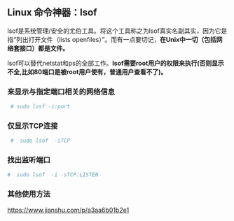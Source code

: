 ## Linux 命令神器：lsof

lsof是系统管理/安全的尤伯工具。将这个工具称之为lsof真实名副其实，因为它是指“列出打开文件（lists openfiles）”。而有一点要切记，**在Unix中一切（包括网络套接口）都是文件。**

lsof可以替代netstat和ps的全部工作。**lsof需要root用户的权限来执行(否则显示不全,比如80端口是被root用户使有，普通用户查看不了)。**

### 来显示与指定端口相关的网络信息
```sh
 # sudo losf -i:port
```

### 仅显示TCP连接
```sh
 #  sudo lsof  -iTCP
```

### 找出监听端口
```sh
#  sudo lsof  -i -sTCP:LISTEN
```

### 其他使用方法
https://www.jianshu.com/p/a3aa6b01b2e1
